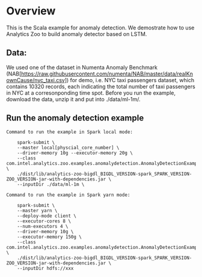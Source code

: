 # Overview

This is the Scala example for anomaly detection. We demostrate how to use Analytics Zoo to build anomaly detector based on LSTM.

## Data: 
   We used one of the dataset in Numenta Anomaly Benchmark (NAB[https://raw.githubusercontent.com/numenta/NAB/master/data/realKnownCause/nyc_taxi.csv]) for demo, i.e. NYC taxi passengers dataset, which contains 10320 records, each indicating the total number of taxi passengers in NYC at a corresonponding time spot. 
   Before you run the example, download the data, unzip it and put into ./data/ml-1m/.

## Run the anomaly detection example
    Command to run the example in Spark local mode:
```
    spark-submit \
    --master local[physcial_core_number] \
    --driver-memory 10g --executor-memory 20g \
    --class com.intel.analytics.zoo.examples.anomalydetection.AnomalyDetectionExample \
    ./dist/lib/analytics-zoo-bigdl_BIGDL_VERSION-spark_SPARK_VERSION-ZOO_VERSION-jar-with-dependencies.jar \
    --inputDir ./data/ml-1m \

```

    Command to run the example in Spark yarn mode:
```
    spark-submit \
    --master yarn \
    --deploy-mode client \
    --executor-cores 8 \
    --num-executors 4 \
    --driver-memory 10g \
    --executor-memory 150g \
    --class com.intel.analytics.zoo.examples.anomalydetection.AnomalyDetectionExample \
    ./dist/lib/analytics-zoo-bigdl_BIGDL_VERSION-spark_SPARK_VERSION-ZOO_VERSION-jar-with-dependencies.jar \
    --inputDir hdfs://xxx

```
